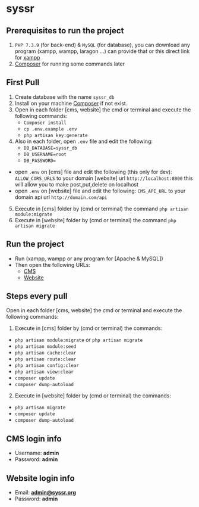# syssr

## Prerequisites to run the project
 1. `PHP 7.3.9` (for back-end) & `MySQL` (for database), you can download any program (xampp, wampp, laragon ...) can provide that or this direct link for [xampp](https://www.apachefriends.org/download.html)
 2. [Composer](https://getcomposer.org/) for running some commands later

## First Pull
 1. Create database with the name `syssr_db`
 2. Install on your machine [Composer](https://getcomposer.org/) if not exist.
 3. Open in each folder [cms, website] the cmd or terminal and execute the following commands:
    - `Composer install`
    - `cp .env.example .env`
    - `php artisan key:generate`
 4. Also in each folder, open `.env` file and edit the following: 
 	- `DB_DATABASE=syssr_db`
	- `DB_USERNAME=root`
	- `DB_PASSWORD=`
   - open `.env` on [cms] file and edit the following (this only for dev): 
      `ALLOW_CORS_URLS` to your domain [website] url `http://localhost:8000` this will allow you to make post,put,delete on localhost
   - open `.env` on [website] file and edit the following: 
      `CMS_API_URL` to your domain api url `http://domain.com/api`

 5. Execute in [cms] folder by (cmd or terminal) the command  `php artisan module:migrate`
 6. Execute in [website] folder by (cmd or terminal) the command  `php artisan migrate`

## Run the project
 - Run (xampp, wampp or any program for [Apache & MySQL])
 - Then open the following URLs:
   - [CMS](http://localhost/MNV/syssr/cms/public/en/login)
   - [Website](http://localhost/MNV/syssr/website/public/en/login)

## Steps every pull
Open in each folder [cms, website] the cmd or terminal and execute the following commands:
 1. Execute in [cms] folder by (cmd or terminal) the commands: 
   - `php artisan module:migrate` or `php artisan migrate`
   - `php artisan module:seed`
   - `php artisan cache:clear`
   - `php artisan route:clear`
   - `php artisan config:clear`
   - `php artisan view:clear`
   - `composer update`
   - `composer dump-autoload`
 2. Execute in [website] folder by (cmd or terminal) the commands:
   - `php artisan migrate`
   - `composer update`
   - `composer dump-autoload`
   
## CMS login info
 - Username: **admin**
 - Password: **admin**

## Website login info
 - Email: **admin@syssr.org**
 - Password: **admin**

